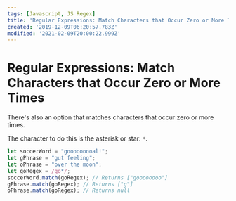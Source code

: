 ```yaml
---
tags: [Javascript, JS Regex]
title: 'Regular Expressions: Match Characters that Occur Zero or More Times'
created: '2019-12-09T06:20:57.783Z'
modified: '2021-02-09T20:00:22.999Z'
---
```


Regular Expressions: Match Characters that Occur Zero or More Times
===================================================================

There's also an option that matches characters that occur zero or more times.

The character to do this is the asterisk or star: ```*```.
``` javascript
let soccerWord = "gooooooooal!";
let gPhrase = "gut feeling";
let oPhrase = "over the moon";
let goRegex = /go*/;
soccerWord.match(goRegex); // Returns ["goooooooo"]
gPhrase.match(goRegex); // Returns ["g"]
oPhrase.match(goRegex); // Returns null


```
